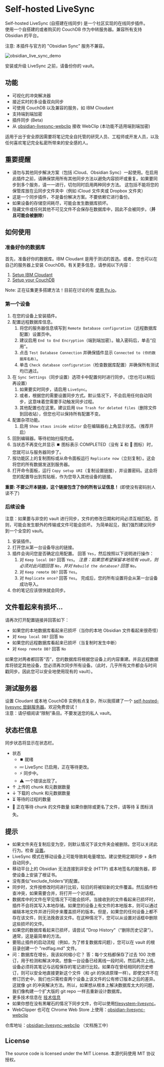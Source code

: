 # Self-hosted LiveSync

Self-hosted LiveSync (自搭建在线同步) 是一个社区实现的在线同步插件。  
使用一个自搭建的或者购买的 CouchDB 作为中转服务器。兼容所有支持 Obsidian 的平台。

注意: 本插件与官方的 "Obsidian Sync" 服务不兼容。

![obsidian_live_sync_demo](https://user-images.githubusercontent.com/45774780/137355323-f57a8b09-abf2-4501-836c-8cb7d2ff24a3.gif)

安装或升级 LiveSync 之前，请备份你的 vault。

## 功能

-   可视化的冲突解决器
-   接近实时的多设备双向同步
-   可使用 CouchDB 以及兼容的服务，如 IBM Cloudant
-   支持端到端加密
-   插件同步 (Beta)
-   从 [obsidian-livesync-webclip](https://chrome.google.com/webstore/detail/obsidian-livesync-webclip/jfpaflmpckblieefkegjncjoceapakdf) 接收 WebClip (本功能不适用端到端加密)

适用于出于安全原因需要将笔记完全自托管的研究人员、工程师或开发人员，以及任何喜欢笔记完全私密所带来的安全感的人。

## 重要提醒

-   请勿与其他同步解决方案（包括 iCloud、Obsidian Sync）一起使用。在启用此插件之前，请确保禁用所有其他同步方法以避免内容损坏或重复。如果要同步到多个服务，请一一进行，切勿同时启用两种同步方法。
    这包括不能将您的保管库放在云同步文件夹中（例如 iCloud 文件夹或 Dropbox 文件夹）
-   这是一个同步插件，不是备份解决方案。不要依赖它进行备份。
-   如果设备的存储空间耗尽，可能会发生数据库损坏。
-   隐藏文件或任何其他不可见文件不会保存在数据库中，因此不会被同步。（**并且可能会被删除**）

## 如何使用

### 准备好你的数据库

首先，准备好你的数据库。IBM Cloudant 是用于测试的首选。或者，您也可以在自己的服务器上安装 CouchDB。有关更多信息，请参阅以下内容：
1. [Setup IBM Cloudant](docs/setup_cloudant.md)
2. [Setup your CouchDB](docs/setup_own_server.md)

Note: 正在征集更多搭建方法！目前在讨论的有 [使用 fly.io](https://github.com/vrtmrz/obsidian-livesync/discussions/85)。

### 第一个设备

1. 在您的设备上安装插件。
2. 配置远程数据库信息。
	1. 将您的服务器信息填写到 `Remote Database configuration`（远程数据库配置）设置页中。
	2. 建议启用 `End to End Encryption`（端到端加密）。输入密码后，单击“应用”。
	3. 点击 `Test Database Connection` 并确保插件显示 `Connected to (你的数据库名称)`。
	4. 单击 `Check database configuration`（检查数据库配置）并确保所有测试均已通过。
3. 在 `Sync Settings`（同步设置）选项卡中配置何时进行同步。（您也可以稍后再设置）
	1. 如果要实时同步，请启用 `LiveSync`。
	2. 或者，根据您的需要设置同步方式。默认情况下，不会启用任何自动同步，这意味着您需要手动触发同步过程。
	3. 其他配置也在这里。建议启用 `Use Trash for deleted files`（删除文件到回收站），但您也可以保持所有配置不变。
4. 配置杂项功能。
	1. 启用 `Show staus inside editor` 会在编辑器右上角显示状态。（推荐开启）
5. 回到编辑器。等待初始扫描完成。
6. 当状态不再变化并显示 ⏹️ 图标表示 COMPLETED（没有 ⏳ 和 🧩 图标）时，您就可以与服务器同步了。
7. 按功能区上的复制图标或从命令面板运行 `Replicate now`（立刻复制）。这会将您的所有数据发送到服务器。
8. 打开命令面板，运行 `Copy setup URI`（复制设置链接），并设置密码。这会将您的配置导出到剪贴板，作为您导入其他设备的链接。

**重要: 不要公开本链接，这个链接包含了你的所有认证信息！** (即使没有密码别人读不了)

### 后续设备

注意：如果要与非空的 vault 进行同步，文件的修改日期和时间必须互相匹配。否则，可能会发生额外的传输或文件可能会损坏。
为简单起见，我们强烈建议同步到一个全空的 vault。

1. 安装插件。
2. 打开您从第一台设备导出的链接。
3. 插件会询问您是否确定应用配置。 回答 `Yes`，然后按照以下说明进行操作：
	1. 对 `Keep local DB?` 回答 `Yes`。
	*注意：如果您希望保留本地现有 vault，则必须对此问题回答 `No`，并对 `Rebuild the database?` 回答 `No`。*
	2. 对 `Keep remote DB?` 回答 `Yes`。
	3. 对 `Replicate once?` 回答 `Yes`。
	完成后，您的所有设置将会从第一台设备成功导入。
4. 你的笔记应该很快就会同步。

## 文件看起来有损坏...

请再次打开配置链接并回答如下：
- 如果您的本地数据库看起来已损坏（当你的本地 Obsidian 文件看起来很奇怪）
- 对 `Keep local DB?` 回答 `No`
- 如果您的远程数据库看起来已损坏（当复制时发生中断）
- 对  `Keep remote DB?` 回答 `No`

如果您对两者都回答“否”，您的数据库将根据您设备上的内容重建。并且远程数据库将锁定其他设备，您必须再次同步所有设备。（此时，几乎所有文件都会与时间戳同步。因此您可以安全地使用现有的 vault）。

## 测试服务器

设置 Cloudant 或本地 CouchDB 实例有点复杂，所以我搭建了一个 [self-hosted-livesync 尝鲜服务器](https://olstaste.vrtmrz.net/)。欢迎免费尝试！  
注意：请仔细阅读“限制”条目。不要发送您的私人 vault。

## 状态栏信息

同步状态将显示在状态栏。

-   状态
    -   ⏹️ 就绪
    -   💤 LiveSync 已启用，正在等待更改。
    -   ⚡️ 同步中。
    -   ⚠ 一个错误出现了。
-   ↑ 上传的 chunk 和元数据数量
-   ↓ 下载的 chunk 和元数据数量
-   ⏳ 等待的过程的数量
-   🧩 正在等待 chunk 的文件数量
如果你删除或更名了文件，请等待 ⏳ 图标消失。


## 提示

- 如果文件夹在复制后变为空，则默认情况下该文件夹会被删除。您可以关闭此行为。检查 [设置](docs/settings.md)。
- LiveSync 模式在移动设备上可能导致耗电量增加。建议使用定期同步 + 条件自动同步。
- 移动平台上的 Obsidian 无法连接到非安全 (HTTP) 或本地签名的服务器，即使设备上安装了根证书。
- 没有类似“exclude_folders”的配置。
- 同步时，文件按修改时间进行比较，较旧的将被较新的文件覆盖。然后插件检查冲突，如果需要合并，将打开一个对话框。
- 数据库中的文件在罕见情况下可能会损坏。当接收到的文件看起来已损坏时，插件不会将其写入本地存储。如果您的设备上有文件的本地版本，则可以通过编辑本地文件并进行同步来覆盖损坏的版本。但是，如果您的任何设备上都不存在该文件，则无法挽救该文件。在这种情况下，您可以从设置对话框中删除这些损坏的文件。
- 如果您的数据库看起来已损坏，请尝试 "Drop History"（“删除历史记录”）。通常，这是最简单的方法。
- 要阻止插件的启动流程（例如，为了修复数据库问题），您可以在 vault 的根目录创建一个 "redflag.md" 文件。
- 问：数据库在增长，我该如何缩小它？
    答：每个文档都保存了过去 100 次修订，用于检测和解决冲突。想象一台设备已经离线一段时间，然后再次上线。设备必须将其笔记与远程保存的笔记进行比较。如果存在曾经相同的历史修订，则可以安全地直接更新这个文件（和 git 的快进原理一样）。即使文件不在修订历史中，我们也只需检查两个设备上该文件的公有修订版本之后的差异。这就像 git 的冲突解决方法。所以，如果想从根本上解决数据库太大的问题，我们像构建一个扩大版的 git repo 一样去重新设计数据库。
- 更多技术信息在 [技术信息](docs/tech_info.md)
- 如果你想在没有黑曜石的情况下同步文件，你可以使用[filesystem-livesync](https://github.com/vrtmrz/filesystem-livesync)。
- WebClipper 也可在 Chrome Web Store 上使用：[obsidian-livesync-webclip](https://chrome.google.com/webstore/detail/obsidian-livesync-webclip/jfpaflmpckblieefkegjncjoceapakdf)


仓库地址：[obsidian-livesync-webclip](https://github.com/vrtmrz/obsidian-livesync-webclip) （文档施工中）

## License

The source code is licensed under the MIT License.
本源代码使用 MIT 协议授权。
